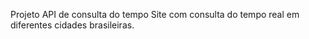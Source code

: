 Projeto API de consulta do tempo
Site com consulta do tempo real em diferentes cidades brasileiras.


